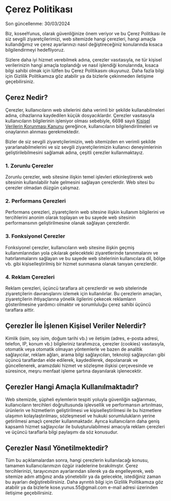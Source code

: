 <h1>Çerez Politikası</h1>
<p>Son güncellenme: 30/03/2024</p>
<p>
Biz, koseeYunus, olarak güvenliğinize önem veriyor ve bu Çerez Politikası ile siz
sevgili ziyaretçilerimizi, web sitemizde hangi çerezleri, hangi amaçla kullandığımız
ve çerez ayarlarınızı nasıl değiştireceğiniz konularında kısaca bilgilendirmeyi hedefliyoruz.
</p>
<p>
Sizlere daha iyi hizmet verebilmek adına, çerezler vasıtasıyla, ne tür kişisel verilerinizin
hangi amaçla toplandığı ve nasıl işlendiği konularında, kısaca bilgi sahibi olmak için lütfen
bu Çerez Politikasını okuyunuz. Daha fazla bilgi için Gizlilik Politikamıza göz atabilir ya da
bizlerle çekinmeden iletişime geçebilirsiniz.
</p>
<h2>Çerez Nedir?</h2>
<p>
Çerezler, kullanıcıların web sitelerini daha verimli bir şekilde kullanabilmeleri adına,
cihazlarına kaydedilen küçük dosyacıklardır. Çerezler vasıtasıyla kullanıcıların bilgilerinin
işleniyor olması sebebiyle, 6698 sayılı <a href="https://sartlar.com/kvkk-nedir">Kişisel Verilerin Korunması Kanunu</a> gereğince,
kullanıcıların bilgilendirilmeleri ve onaylarının alınması gerekmektedir.
</p>
<p>
Bizler de siz sevgili ziyaretçilerimizin, web sitemizden en verimli şekilde yararlanabilmelerini
ve siz sevgili ziyaretçilerimizin kullanıcı deneyimlerinin geliştirilebilmesini sağlamak adına,
çeşitli çerezler kullanmaktayız.
</p>
<h3>1. Zorunlu Çerezler</h3>
<p>
Zorunlu çerezler, web sitesine ilişkin temel işlevleri etkinleştirerek
web sitesinin kullanılabilir hale gelmesini sağlayan çerezlerdir. Web sitesi
bu çerezler olmadan düzgün çalışmaz.
</p>
<h3>2. Performans Çerezleri</h3>
<p>
Performans çerezleri, ziyaretçilerin web sitesine ilişkin kullanım bilgilerini
ve tercihlerini anonim olarak toplayan ve bu sayede web sitesinin performansının
geliştirilmesine olanak sağlayan çerezlerdir.
</p>
<h3>3. Fonksiyonel Çerezler</h3>
<p>
Fonksiyonel çerezler, kullanıcıların web sitesine ilişkin geçmiş kullanımlarından
yola çıkılarak gelecekteki ziyaretlerinde tanınmalarını ve hatırlanmalarını sağlayan
ve bu sayede web sitelerinin kullanıcılara dil, bölge vb. gibi kişiselleştirilmiş bir
hizmet sunmasına olanak tanıyan çerezlerdir.
</p>
<h3>4. Reklam Çerezleri</h3>
<p>
Reklam çerezleri, üçüncü taraflara ait çerezlerdir ve web sitelerinde ziyaretçilerin
davranışlarını izlemek için kullanılırlar. Bu çerezlerin amaçları, ziyaretçilerin
ihtiyaçlarına yönelik ilgilerini çekecek reklamların gösterilmesine yardımcı olmaktır
ve sorumluluğu çerez sahibi üçüncü taraflara aittir.
</p>
<h2>Çerezler İle İşlenen Kişisel Veriler Nelerdir?</h2>
<p>
Kimlik (isim, soy isim, doğum tarihi vb.) ve iletişim (adres, e-posta adresi, telefon, IP, konum vb.)
bilgileriniz tarafımızca, çerezler (cookies) vasıtasıyla, otomatik veya otomatik olmayan
yöntemlerle ve bazen de analitik sağlayıcılar, reklam ağları, arama bilgi sağlayıcıları,
teknoloji sağlayıcıları gibi üçüncü taraflardan elde edilerek, kaydedilerek, depolanarak
ve güncellenerek, aramızdaki hizmet ve sözleşme ilişkisi çerçevesinde ve süresince, meşru
menfaat işleme şartına dayanılarak işlenecektir.
</p>
<h2>Çerezler Hangi Amaçla Kullanılmaktadır?</h2>
<p>
Web sitemizde, şüpheli eylemlerin tespiti yoluyla güvenliğin sağlanması, kullanıcıların
tercihleri doğrultusunda işlevsellik ve performansın artırılması, ürünlerin ve hizmetlerin
geliştirilmesi ve kişiselleştirilmesi ile bu hizmetlere ulaşımın kolaylaştırılması,
sözleşmesel ve hukuki sorumlulukların yerine getirilmesi amaçlı çerezler kullanmaktadır.
Ayrıca kullanıcıların daha geniş kapsamlı hizmet sağlayıcılar ile buluşturulabilmesi
amacıyla reklam çerezleri ve üçüncü taraflarla bilgi paylaşımı da söz konusudur.
</p>
<h2>Çerezler Nasıl Yönetilmektedir?</h2>
<p>
Tüm bu açıklamalardan sonra, hangi çerezlerin kullanılacağı konusu, tamamen kullanıcılarımızın
özgür iradelerine bırakılmıştır. Çerez tercihlerinizi, tarayıcınızın ayarlarından silerek
ya da engelleyerek, web sitemize adım attığınız anda yönetebilir ya da gelecekte,
istediğiniz zaman bu ayarları değiştirebilirsiniz. Daha ayrıntılı bilgi için Gizlilik Politikamıza
göz atabilir ya da bizlerle kose.yunus.55@gmail.com e-mail adresi üzerinden iletişime geçebilirsiniz.
</p>
